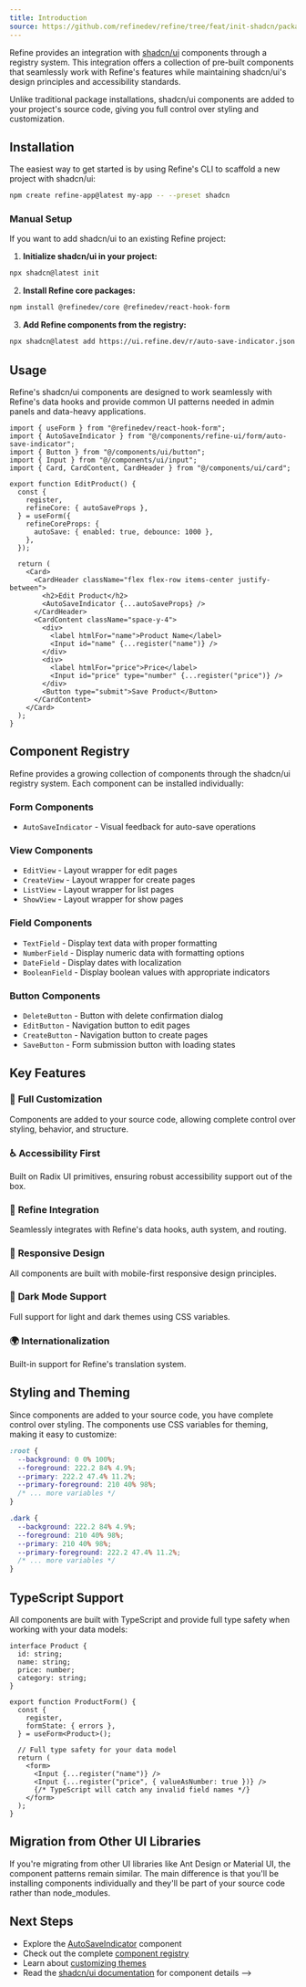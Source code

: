 ```yaml
---
title: Introduction
source: https://github.com/refinedev/refine/tree/feat/init-shadcn/packages/refine-ui/registry/new-york/refine-ui
---
```


Refine provides an integration with [shadcn/ui](https://ui.shadcn.com/) components through a registry system. This integration offers a collection of pre-built components that seamlessly work with Refine's features while maintaining shadcn/ui's design principles and accessibility standards.

Unlike traditional package installations, shadcn/ui components are added to your project's source code, giving you full control over styling and customization.

## Installation

The easiest way to get started is by using Refine's CLI to scaffold a new project with shadcn/ui:

```bash
npm create refine-app@latest my-app -- --preset shadcn
```

### Manual Setup

If you want to add shadcn/ui to an existing Refine project:

1. **Initialize shadcn/ui in your project:**

```bash
npx shadcn@latest init
```

2. **Install Refine core packages:**

```bash
npm install @refinedev/core @refinedev/react-hook-form
```

3. **Add Refine components from the registry:**

```bash
npx shadcn@latest add https://ui.refine.dev/r/auto-save-indicator.json
```

## Usage

Refine's shadcn/ui components are designed to work seamlessly with Refine's data hooks and provide common UI patterns needed in admin panels and data-heavy applications.

```tsx
import { useForm } from "@refinedev/react-hook-form";
import { AutoSaveIndicator } from "@/components/refine-ui/form/auto-save-indicator";
import { Button } from "@/components/ui/button";
import { Input } from "@/components/ui/input";
import { Card, CardContent, CardHeader } from "@/components/ui/card";

export function EditProduct() {
  const {
    register,
    refineCore: { autoSaveProps },
  } = useForm({
    refineCoreProps: {
      autoSave: { enabled: true, debounce: 1000 },
    },
  });

  return (
    <Card>
      <CardHeader className="flex flex-row items-center justify-between">
        <h2>Edit Product</h2>
        <AutoSaveIndicator {...autoSaveProps} />
      </CardHeader>
      <CardContent className="space-y-4">
        <div>
          <label htmlFor="name">Product Name</label>
          <Input id="name" {...register("name")} />
        </div>
        <div>
          <label htmlFor="price">Price</label>
          <Input id="price" type="number" {...register("price")} />
        </div>
        <Button type="submit">Save Product</Button>
      </CardContent>
    </Card>
  );
}
```

## Component Registry

Refine provides a growing collection of components through the shadcn/ui registry system. Each component can be installed individually:

### Form Components

- `AutoSaveIndicator` - Visual feedback for auto-save operations

### View Components

- `EditView` - Layout wrapper for edit pages
- `CreateView` - Layout wrapper for create pages
- `ListView` - Layout wrapper for list pages
- `ShowView` - Layout wrapper for show pages

### Field Components

- `TextField` - Display text data with proper formatting
- `NumberField` - Display numeric data with formatting options
- `DateField` - Display dates with localization
- `BooleanField` - Display boolean values with appropriate indicators

### Button Components

- `DeleteButton` - Button with delete confirmation dialog
- `EditButton` - Navigation button to edit pages
- `CreateButton` - Navigation button to create pages
- `SaveButton` - Form submission button with loading states

## Key Features

### 🎨 **Full Customization**

Components are added to your source code, allowing complete control over styling, behavior, and structure.

### ♿ **Accessibility First**

Built on Radix UI primitives, ensuring robust accessibility support out of the box.

### 🔧 **Refine Integration**

Seamlessly integrates with Refine's data hooks, auth system, and routing.

### 📱 **Responsive Design**

All components are built with mobile-first responsive design principles.

### 🌙 **Dark Mode Support**

Full support for light and dark themes using CSS variables.

### 🌍 **Internationalization**

Built-in support for Refine's translation system.

## Styling and Theming

Since components are added to your source code, you have complete control over styling. The components use CSS variables for theming, making it easy to customize:

```css
:root {
  --background: 0 0% 100%;
  --foreground: 222.2 84% 4.9%;
  --primary: 222.2 47.4% 11.2%;
  --primary-foreground: 210 40% 98%;
  /* ... more variables */
}

.dark {
  --background: 222.2 84% 4.9%;
  --foreground: 210 40% 98%;
  --primary: 210 40% 98%;
  --primary-foreground: 222.2 47.4% 11.2%;
  /* ... more variables */
}
```

## TypeScript Support

All components are built with TypeScript and provide full type safety when working with your data models:

```tsx
interface Product {
  id: string;
  name: string;
  price: number;
  category: string;
}

export function ProductForm() {
  const {
    register,
    formState: { errors },
  } = useForm<Product>();

  // Full type safety for your data model
  return (
    <form>
      <Input {...register("name")} />
      <Input {...register("price", { valueAsNumber: true })} />
      {/* TypeScript will catch any invalid field names */}
    </form>
  );
}
```

## Migration from Other UI Libraries

If you're migrating from other UI libraries like Ant Design or Material UI, the component patterns remain similar. The main difference is that you'll be installing components individually and they'll be part of your source code rather than node_modules.

## Next Steps

- Explore the [AutoSaveIndicator](/docs/ui-integrations/shadcn/components/auto-save-indicator) component
- Check out the complete [component registry](https://ui.refine.dev)
- Learn about [customizing themes](https://ui.shadcn.com/docs/theming)
- Read the [shadcn/ui documentation](https://ui.shadcn.com/docs) for component details
  -->
